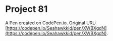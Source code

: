 # Project 81

A Pen created on CodePen.io. Original URL: [https://codepen.io/Seahawkkid/pen/XWBXgdN](https://codepen.io/Seahawkkid/pen/XWBXgdN).

